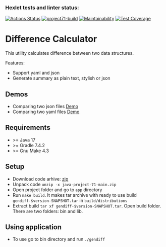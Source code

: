 ### Hexlet tests and linter status:
[![Actions Status](https://github.com/4l3xT4lk3r/java-project-71/workflows/hexlet-check/badge.svg)](https://github.com/4l3xT4lk3r/java-project-71/actions)
[![project71-build](https://github.com/4l3xT4lk3r/java-project-71/actions/workflows/project71-build.yml/badge.svg)](https://github.com/4l3xT4lk3r/java-project-71/actions)
[![Maintainability](https://api.codeclimate.com/v1/badges/07afe79972548da7b300/maintainability)](https://codeclimate.com/github/4l3xT4lk3r/java-project-71/maintainability)
[![Test Coverage](https://api.codeclimate.com/v1/badges/07afe79972548da7b300/test_coverage)](https://codeclimate.com/github/4l3xT4lk3r/java-project-71/test_coverage)  

# Difference Calculator

This utility calculates difference between two data structures.

Features:

- Support yaml and json
- Generate summary as plain text, stylish or json

## Demos

- Comparing two json files [Demo](https://asciinema.org/a/rxOkxJWfKzuzlabxqqxtETYMU)
- Comparing two yaml files [Demo](https://asciinema.org/a/Ytx3xM7JIncNnsFz5EAfTP6zm)

## Requirements

- &gt;= Java 17
- &gt;= Gradle 7.4.2
- &gt;= Gnu Make 4.3

## Setup

- Download code arhive: [zip](https://github.com/4l3xT4lk3r/java-project-71/archive/refs/heads/main.zip)
- Unpack code `unzip -x java-project-71-main.zip`
- Open project folder and go to `app` directory
- Run `make build`. It makes tar archive with ready to use build `gendiff-$version-SNAPSHOT.tar` in `build/distributions`
- Extract build `tar xf gendiff-$version-SNAPSHOT.tar`. Open build folder. There are two folders: bin and lib.

## Using application

- To use go to bin directory and run `./gendiff`
